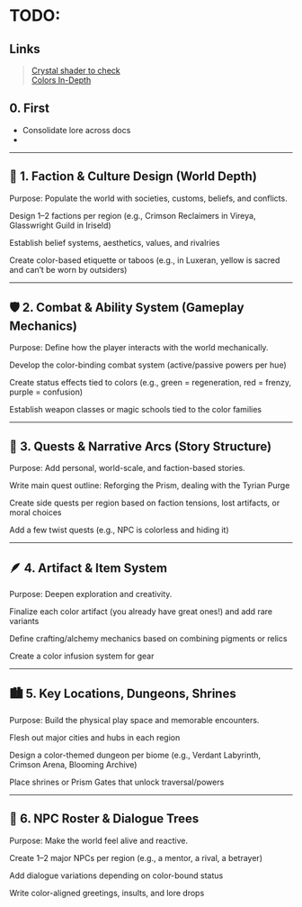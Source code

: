 
# TODO:

## Links

> [Crystal shader to check](https://thegodotbarn.com/contributions/snippet/52/crystal-mesh-generator)  
> [Colors In-Depth](https://www.w3schools.com/colors/default.asp)  
> 

## 0. First

- Consolidate lore across docs
- 

---

## 🧭 1. Faction & Culture Design (World Depth)

Purpose: Populate the world with societies, customs, beliefs, and conflicts.

Design 1–2 factions per region (e.g., Crimson Reclaimers in Vireya, Glasswright Guild in Iriseld)

Establish belief systems, aesthetics, values, and rivalries

Create color-based etiquette or taboos (e.g., in Luxeran, yellow is sacred and can’t be worn by outsiders)


---

## 🛡️ 2. Combat & Ability System (Gameplay Mechanics)

Purpose: Define how the player interacts with the world mechanically.

Develop the color-binding combat system (active/passive powers per hue)

Create status effects tied to colors (e.g., green = regeneration, red = frenzy, purple = confusion)

Establish weapon classes or magic schools tied to the color families


---

## 📜 3. Quests & Narrative Arcs (Story Structure)

Purpose: Add personal, world-scale, and faction-based stories.

Write main quest outline: Reforging the Prism, dealing with the Tyrian Purge

Create side quests per region based on faction tensions, lost artifacts, or moral choices

Add a few twist quests (e.g., NPC is colorless and hiding it)


---

## 🪶 4. Artifact & Item System

Purpose: Deepen exploration and creativity.

Finalize each color artifact (you already have great ones!) and add rare variants

Define crafting/alchemy mechanics based on combining pigments or relics

Create a color infusion system for gear


---

## 🏙️ 5. Key Locations, Dungeons, Shrines

Purpose: Build the physical play space and memorable encounters.

Flesh out major cities and hubs in each region

Design a color-themed dungeon per biome (e.g., Verdant Labyrinth, Crimson Arena, Blooming Archive)

Place shrines or Prism Gates that unlock traversal/powers


---

## 📖 6. NPC Roster & Dialogue Trees

Purpose: Make the world feel alive and reactive.

Create 1–2 major NPCs per region (e.g., a mentor, a rival, a betrayer)

Add dialogue variations depending on color-bound status

Write color-aligned greetings, insults, and lore drops
